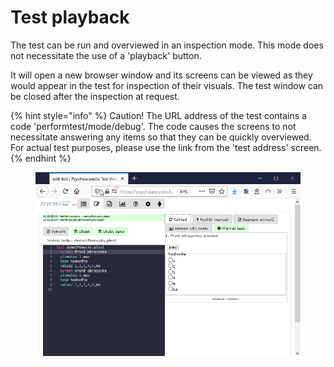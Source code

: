 # Test playback

The test can be run and overviewed in an inspection mode. This mode does not necessitate the use of a 'playback' button.

It will open a new browser window and its screens can be viewed as they would appear in the test for inspection of their visuals. The test window can be closed after the inspection at request.

{% hint style="info" %}
Caution! The URL address of the test contains a code 'performtest/mode/debug'. The code causes the screens to not necessitate answering any items so that they can be quickly overviewed. For actual test purposes, please use the link from the 'test address' screen.
{% endhint %}

<figure><img src="../../.gitbook/assets/vptoxwt4ut.gif" alt=""><figcaption></figcaption></figure>
